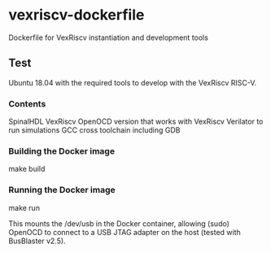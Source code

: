 # vexriscv-dockerfile
Dockerfile for VexRiscv instantiation and development tools

## Test
Ubuntu 18.04 with the required tools to develop with the VexRiscv RISC-V.

### Contents
SpinalHDL
VexRiscv
OpenOCD version that works with VexRiscv
Verilator to run simulations
GCC cross toolchain including GDB

### Building the Docker image
make build

### Running the Docker image
make run

This mounts the /dev/usb in the Docker container, allowing (sudo) OpenOCD to connect to a USB JTAG adapter on the host (tested with BusBlaster v2.5).

